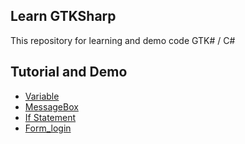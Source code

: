 ## Learn GTKSharp
This repository for learning and demo code GTK# / C#

## Tutorial and Demo
* [Variable](https://github.com/devilscream/learn_gtksharp/tree/master/Variable)
* [MessageBox](https://github.com/devilscream/learn_gtksharp/tree/master/MessageBox)
* [If Statement](https://github.com/devilscream/learn_gtksharp/tree/master/If)
* [Form_login](https://github.com/devilscream/learn_gtksharp/tree/master/Form_login)
